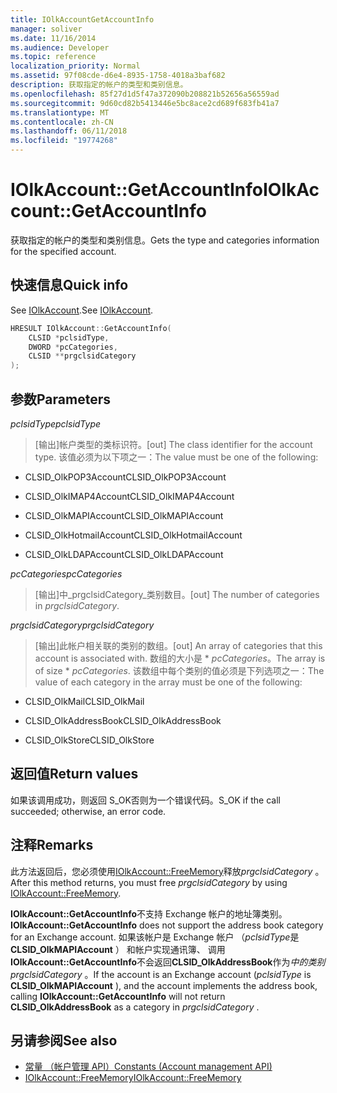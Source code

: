 ```yaml
---
title: IOlkAccountGetAccountInfo
manager: soliver
ms.date: 11/16/2014
ms.audience: Developer
ms.topic: reference
localization_priority: Normal
ms.assetid: 97f08cde-d6e4-8935-1758-4018a3baf682
description: 获取指定的帐户的类型和类别信息。
ms.openlocfilehash: 85f27d1d5f47a372090b208821b52656a56559ad
ms.sourcegitcommit: 9d60cd82b5413446e5bc8ace2cd689f683fb41a7
ms.translationtype: MT
ms.contentlocale: zh-CN
ms.lasthandoff: 06/11/2018
ms.locfileid: "19774268"
---
```

# <a name="iolkaccountgetaccountinfo"></a><span data-ttu-id="868d8-103">IOlkAccount::GetAccountInfo</span><span class="sxs-lookup"><span data-stu-id="868d8-103">IOlkAccount::GetAccountInfo</span></span>

<span data-ttu-id="868d8-104">获取指定的帐户的类型和类别信息。</span><span class="sxs-lookup"><span data-stu-id="868d8-104">Gets the type and categories information for the specified account.</span></span>
  
## <a name="quick-info"></a><span data-ttu-id="868d8-105">快速信息</span><span class="sxs-lookup"><span data-stu-id="868d8-105">Quick info</span></span>

<span data-ttu-id="868d8-106">See [IOlkAccount](iolkaccount.md).</span><span class="sxs-lookup"><span data-stu-id="868d8-106">See [IOlkAccount](iolkaccount.md).</span></span>
  
```cpp
HRESULT IOlkAccount::GetAccountInfo(  
    CLSID *pclsidType, 
    DWORD *pcCategories, 
    CLSID **prgclsidCategory 
);

```

## <a name="parameters"></a><span data-ttu-id="868d8-107">参数</span><span class="sxs-lookup"><span data-stu-id="868d8-107">Parameters</span></span>

<span data-ttu-id="868d8-108">_pclsidType_</span><span class="sxs-lookup"><span data-stu-id="868d8-108">_pclsidType_</span></span>
  
> <span data-ttu-id="868d8-109">[输出]帐户类型的类标识符。</span><span class="sxs-lookup"><span data-stu-id="868d8-109">[out] The class identifier for the account type.</span></span> <span data-ttu-id="868d8-110">该值必须为以下项之一：</span><span class="sxs-lookup"><span data-stu-id="868d8-110">The value must be one of the following:</span></span>
    
   - <span data-ttu-id="868d8-111">CLSID_OlkPOP3Account</span><span class="sxs-lookup"><span data-stu-id="868d8-111">CLSID_OlkPOP3Account</span></span> 
    
   - <span data-ttu-id="868d8-112">CLSID_OlkIMAP4Account</span><span class="sxs-lookup"><span data-stu-id="868d8-112">CLSID_OlkIMAP4Account</span></span> 
    
   - <span data-ttu-id="868d8-113">CLSID_OlkMAPIAccount</span><span class="sxs-lookup"><span data-stu-id="868d8-113">CLSID_OlkMAPIAccount</span></span> 
    
   - <span data-ttu-id="868d8-114">CLSID_OlkHotmailAccount</span><span class="sxs-lookup"><span data-stu-id="868d8-114">CLSID_OlkHotmailAccount</span></span> 
    
   - <span data-ttu-id="868d8-115">CLSID_OlkLDAPAccount</span><span class="sxs-lookup"><span data-stu-id="868d8-115">CLSID_OlkLDAPAccount</span></span>
    
<span data-ttu-id="868d8-116">_pcCategories_</span><span class="sxs-lookup"><span data-stu-id="868d8-116">_pcCategories_</span></span>
  
> <span data-ttu-id="868d8-117">[输出]中_prgclsidCategory_类别数目。</span><span class="sxs-lookup"><span data-stu-id="868d8-117">[out] The number of categories in  _prgclsidCategory_.</span></span>
    
<span data-ttu-id="868d8-118">_prgclsidCategory_</span><span class="sxs-lookup"><span data-stu-id="868d8-118">_prgclsidCategory_</span></span>
  
> <span data-ttu-id="868d8-119">[输出]此帐户相关联的类别的数组。</span><span class="sxs-lookup"><span data-stu-id="868d8-119">[out] An array of categories that this account is associated with.</span></span> <span data-ttu-id="868d8-120">数组的大小是 \* _pcCategories_。</span><span class="sxs-lookup"><span data-stu-id="868d8-120">The array is of size \* _pcCategories_.</span></span> <span data-ttu-id="868d8-121">该数组中每个类别的值必须是下列选项之一：</span><span class="sxs-lookup"><span data-stu-id="868d8-121">The value of each category in the array must be one of the following:</span></span>
    
   - <span data-ttu-id="868d8-122">CLSID_OlkMail</span><span class="sxs-lookup"><span data-stu-id="868d8-122">CLSID_OlkMail</span></span>
    
   - <span data-ttu-id="868d8-123">CLSID_OlkAddressBook</span><span class="sxs-lookup"><span data-stu-id="868d8-123">CLSID_OlkAddressBook</span></span>
    
   - <span data-ttu-id="868d8-124">CLSID_OlkStore</span><span class="sxs-lookup"><span data-stu-id="868d8-124">CLSID_OlkStore</span></span>
    
## <a name="return-values"></a><span data-ttu-id="868d8-125">返回值</span><span class="sxs-lookup"><span data-stu-id="868d8-125">Return values</span></span>

<span data-ttu-id="868d8-126">如果该调用成功，则返回 S_OK否则为一个错误代码。</span><span class="sxs-lookup"><span data-stu-id="868d8-126">S_OK if the call succeeded; otherwise, an error code.</span></span>
  
## <a name="remarks"></a><span data-ttu-id="868d8-127">注释</span><span class="sxs-lookup"><span data-stu-id="868d8-127">Remarks</span></span>

<span data-ttu-id="868d8-128">此方法返回后，您必须使用[IOlkAccount::FreeMemory](iolkaccount-freememory.md)释放*prgclsidCategory* 。</span><span class="sxs-lookup"><span data-stu-id="868d8-128">After this method returns, you must free  *prgclsidCategory*  by using [IOlkAccount::FreeMemory](iolkaccount-freememory.md).</span></span>
  
<span data-ttu-id="868d8-129">**IOlkAccount::GetAccountInfo**不支持 Exchange 帐户的地址簿类别。</span><span class="sxs-lookup"><span data-stu-id="868d8-129">**IOlkAccount::GetAccountInfo** does not support the address book category for an Exchange account.</span></span> <span data-ttu-id="868d8-130">如果该帐户是 Exchange 帐户 （*pclsidType*是**CLSID_OlkMAPIAccount** ） 和帐户实现通讯簿、 调用**IOlkAccount::GetAccountInfo**不会返回**CLSID_OlkAddressBook**作为*中的类别prgclsidCategory* 。</span><span class="sxs-lookup"><span data-stu-id="868d8-130">If the account is an Exchange account (*pclsidType*  is **CLSID_OlkMAPIAccount** ), and the account implements the address book, calling **IOlkAccount::GetAccountInfo** will not return **CLSID_OlkAddressBook** as a category in  *prgclsidCategory*  .</span></span> 
  
## <a name="see-also"></a><span data-ttu-id="868d8-131">另请参阅</span><span class="sxs-lookup"><span data-stu-id="868d8-131">See also</span></span>

- [<span data-ttu-id="868d8-132">常量 （帐户管理 API）</span><span class="sxs-lookup"><span data-stu-id="868d8-132">Constants (Account management API)</span></span>](constants-account-management-api.md)  
- [<span data-ttu-id="868d8-133">IOlkAccount::FreeMemory</span><span class="sxs-lookup"><span data-stu-id="868d8-133">IOlkAccount::FreeMemory</span></span>](iolkaccount-freememory.md)

